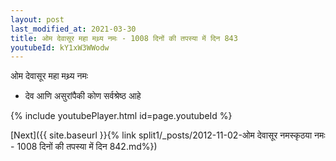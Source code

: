 ```yaml
---
layout: post
last_modified_at: 2021-03-30
title: ओम देवासूर महा मथ्र्य नमः - 1008 दिनों की तपस्या में दिन 843
youtubeId: kY1xW3WWodw
---
```

 
 
 ओम देवासूर महा मथ्र्य नमः  
 
 -  देव आणि असुरांपैकी कोण सर्वश्रेष्ठ आहे 
 
  
 
  
 
 
 
 
 
 


{% include youtubePlayer.html id=page.youtubeId %}
 
[Next]({{ site.baseurl }}{% link  split1/_posts/2012-11-02-ओम देवासूर नमस्कृठया नमः - 1008 दिनों की तपस्या में दिन 842.md%})
 
